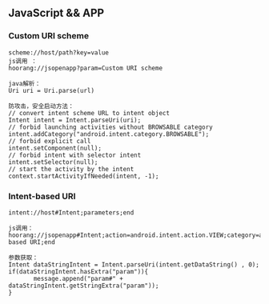  
## JavaScript && APP ##

### Custom URI scheme ###
    scheme://host/path?key=value
    js调用 ： 
    hoorang://jsopenapp?param=Custom URI scheme
    
    java解析：
    Uri uri = Uri.parse(url)
    
    防攻击，安全启动方法：
    // convert intent scheme URL to intent object  
    Intent intent = Intent.parseUri(uri);  
    // forbid launching activities without BROWSABLE category  
    intent.addCategory("android.intent.category.BROWSABLE");  
    // forbid explicit call  
    intent.setComponent(null);  
    // forbid intent with selector intent  
    intent.setSelector(null);  
    // start the activity by the intent  
    context.startActivityIfNeeded(intent, -1);  
    
    
### Intent-based URI ###
    intent://host#Intent;parameters;end
    
    js调用：
    hoorang://jsopenapp#Intent;action=android.intent.action.VIEW;category=android.intent.category.DEFAULT;category=android.intent.category.BROWSABLE;S.param=Intent-based URI;end
    
    参数获取：
    Intent dataStringIntent = Intent.parseUri(intent.getDataString() , 0);
    if(dataStringIntent.hasExtra("param")){
           message.append("param#" + dataStringIntent.getStringExtra("param"));
    }